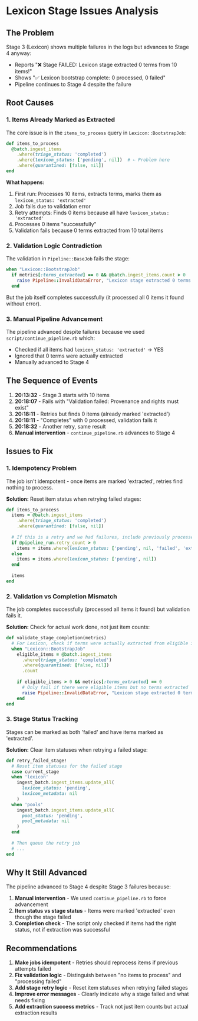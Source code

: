 # Lexicon Stage Issues Analysis

## The Problem
Stage 3 (Lexicon) shows multiple failures in the logs but advances to Stage 4 anyway:
- Reports "❌ Stage FAILED: Lexicon stage extracted 0 terms from 10 items!"
- Shows "✅ Lexicon bootstrap complete: 0 processed, 0 failed"
- Pipeline continues to Stage 4 despite the failure

## Root Causes

### 1. Items Already Marked as Extracted
The core issue is in the `items_to_process` query in `Lexicon::BootstrapJob`:

```ruby
def items_to_process
  @batch.ingest_items
    .where(triage_status: 'completed')
    .where(lexicon_status: ['pending', nil])  # ← Problem here
    .where(quarantined: [false, nil])
end
```

**What happens:**
1. First run: Processes 10 items, extracts terms, marks them as `lexicon_status: 'extracted'`
2. Job fails due to validation error
3. Retry attempts: Finds 0 items because all have `lexicon_status: 'extracted'`
4. Processes 0 items "successfully"
5. Validation fails because 0 terms extracted from 10 total items

### 2. Validation Logic Contradiction
The validation in `Pipeline::BaseJob` fails the stage:

```ruby
when "Lexicon::BootstrapJob"
  if metrics[:terms_extracted] == 0 && @batch.ingest_items.count > 0
    raise Pipeline::InvalidDataError, "Lexicon stage extracted 0 terms from #{@batch.ingest_items.count} items!"
  end
```

But the job itself completes successfully (it processed all 0 items it found without error).

### 3. Manual Pipeline Advancement
The pipeline advanced despite failures because we used `script/continue_pipeline.rb` which:
- Checked if all items had `lexicon_status: 'extracted'` → YES
- Ignored that 0 terms were actually extracted
- Manually advanced to Stage 4

## The Sequence of Events

1. **20:13:32** - Stage 3 starts with 10 items
2. **20:18:07** - Fails with "Validation failed: Provenance and rights must exist"
3. **20:18:11** - Retries but finds 0 items (already marked 'extracted')
4. **20:18:11** - "Completes" with 0 processed, validation fails it
5. **20:18:32** - Another retry, same result
6. **Manual intervention** - `continue_pipeline.rb` advances to Stage 4

## Issues to Fix

### 1. Idempotency Problem
The job isn't idempotent - once items are marked 'extracted', retries find nothing to process.

**Solution:** Reset item status when retrying failed stages:
```ruby
def items_to_process
  items = @batch.ingest_items
    .where(triage_status: 'completed')
    .where(quarantined: [false, nil])
  
  # If this is a retry and we had failures, include previously processed items
  if @pipeline_run.retry_count > 0
    items = items.where(lexicon_status: ['pending', nil, 'failed', 'extracted'])
  else
    items = items.where(lexicon_status: ['pending', nil])
  end
  
  items
end
```

### 2. Validation vs Completion Mismatch
The job completes successfully (processed all items it found) but validation fails it.

**Solution:** Check for actual work done, not just item counts:
```ruby
def validate_stage_completion(metrics)
  # For Lexicon, check if terms were actually extracted from eligible items
  when "Lexicon::BootstrapJob"
    eligible_items = @batch.ingest_items
      .where(triage_status: 'completed')
      .where(quarantined: [false, nil])
      .count
    
    if eligible_items > 0 && metrics[:terms_extracted] == 0
      # Only fail if there were eligible items but no terms extracted
      raise Pipeline::InvalidDataError, "Lexicon stage extracted 0 terms from #{eligible_items} eligible items!"
    end
end
```

### 3. Stage Status Tracking
Stages can be marked as both 'failed' and have items marked as 'extracted'.

**Solution:** Clear item statuses when retrying a failed stage:
```ruby
def retry_failed_stage!
  # Reset item statuses for the failed stage
  case current_stage
  when 'lexicon'
    ingest_batch.ingest_items.update_all(
      lexicon_status: 'pending',
      lexicon_metadata: nil
    )
  when 'pools'
    ingest_batch.ingest_items.update_all(
      pool_status: 'pending',
      pool_metadata: nil
    )
  end
  
  # Then queue the retry job
  # ...
end
```

## Why It Still Advanced

The pipeline advanced to Stage 4 despite Stage 3 failures because:

1. **Manual intervention** - We used `continue_pipeline.rb` to force advancement
2. **Item status vs stage status** - Items were marked 'extracted' even though the stage failed
3. **Completion check** - The script only checked if items had the right status, not if extraction was successful

## Recommendations

1. **Make jobs idempotent** - Retries should reprocess items if previous attempts failed
2. **Fix validation logic** - Distinguish between "no items to process" and "processing failed"
3. **Add stage retry logic** - Reset item statuses when retrying failed stages
4. **Improve error messages** - Clearly indicate why a stage failed and what needs fixing
5. **Add extraction success metrics** - Track not just item counts but actual extraction results